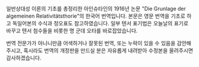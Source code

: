 일반상대성 이론의 기초를 총정리한 아인슈타인의 1916년 논문 "Die Grunlage der algemeinen Relativitätsthorie"의 한국어 번역입니다. 본문은 영문 번역을 기초로 하고 독일어본의 수식과 정오표도 참고하였습니다. 일부 텐서 표기법은 오늘날의 표기로 바꾸고 텐서 첨수들을 비롯한 명 군데 오타를 바로잡았습니다.

번역 전문가가 아니니만큼 어색하거나 잘못된 번역, 또는 누락이 있을 수 있음을 감안해 주시고, 혹시라도 번역의 개정판을 만드실 분은 자유롭게 내려받아 수정본을 올려주시면 감사하겠습니다.
